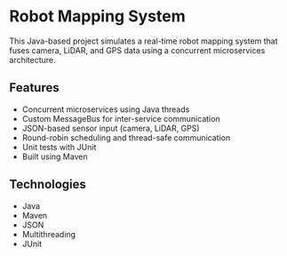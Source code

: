 # Robot Mapping System

This Java-based project simulates a real-time robot mapping system that fuses camera, LiDAR, and GPS data using a concurrent microservices architecture.

## Features

- Concurrent microservices using Java threads
- Custom MessageBus for inter-service communication
- JSON-based sensor input (camera, LiDAR, GPS)
- Round-robin scheduling and thread-safe communication
- Unit tests with JUnit
- Built using Maven

## Technologies

- Java
- Maven
- JSON
- Multithreading
- JUnit
